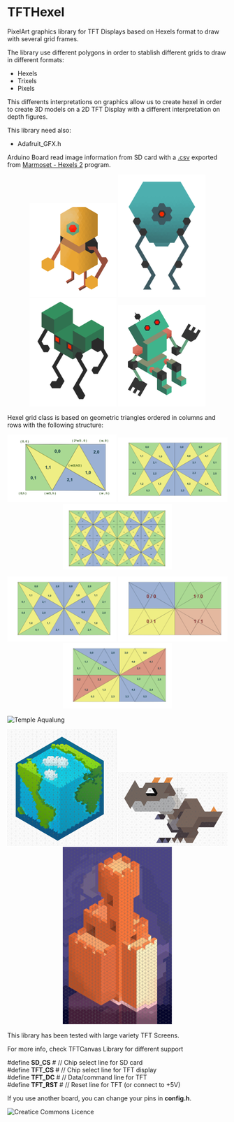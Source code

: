 # TFTHexel
PixelArt graphics library for TFT Displays based on Hexels format to draw with several grid frames.

The library use different polygons in order to stablish different grids to draw in different formats:
<ul>
<li> Hexels</li>
<li> Trixels</li>
<li> Pixels</li>
</ul>

This differents interpretations on graphics allow us to create hexel in order to create 3D models on a 2D TFT Display with a different interpretation on depth figures.

This library need also:
<ul>
  <li>Adafruit_GFX.h</li>
</ul>

Arduino Board read image information from SD card with a <a href="/src/examples/hexelSD">.csv</a> exported from <a href="http://www.marmoset.co/hexels">Marmoset - Hexels 2</a> program.


<p align="center">
  <img  src="/src/HexelGrid/Hexel1.png" width="200"/>
  <img  src="/src/HexelGrid/Hexel2.png" width="200"/>
  <img  src="/src/HexelGrid/Hexel3.png" width="200"/>
  <img  src="/src/HexelGrid/Hexel4.png" width="200"/>
</p>

Hexel grid class is based on geometric triangles ordered in columns and rows with the following structure: 

<p align="center">
  <img  src="/src/HexelGrid/HexelGridPoints.png" width="250"/>
  <img  src="/src/HexelGrid/Hexel4Grid.png" width="250"/>
  <img  src="/src/HexelGrid/Hexel4Grid_Xtended.png" width="250"/>
</p>

<p align="center">
  <img  src="/src/HexelGrid/Hexel4Grid_module.jpg" width="250"/>
  <img  src="/src/HexelGrid/Hexel4Grid_Sectors.jpg" width="250"/>
  <img  src="/src/HexelGrid/Hexel4Grid_triangles.jpg" width="250"/>
</p>

![Temple Aqualung](img/Temple_Aqualung.png)

<p align="center">
  <img  src="/src/HexelGrid/Earth.png" width="250"/>
  <img  src="/src/HexelGrid/DinoHexel.png" width="250"/>
  <img  src="/src/HexelGrid/LagoonCastle.png" width="250"/>
</p>

This library has been tested with large variety TFT Screens. 

For more info, check TFTCanvas Library for different support

<p>
#define <b>SD_CS</b>    #  // Chip select line for SD card
<br>
#define <b>TFT_CS</b>  #  // Chip select line for TFT display
<br>
#define <b>TFT_DC</b>   #  // Data/command line for TFT
<br>
#define <b>TFT_RST</b>  #  // Reset line for TFT (or connect to +5V)
</p>


If you use another board, you can change your pins in <b>config.h</b>.

![Creatice Commons Licence](img/icon_cc.png)
